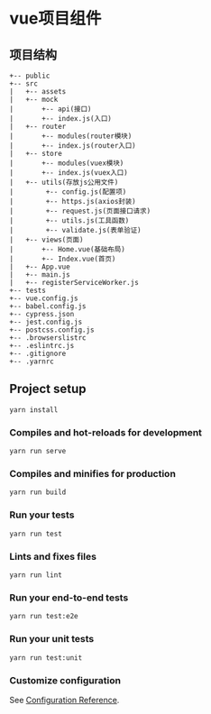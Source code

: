 # vue项目组件

## 项目结构
```
+-- public
+-- src
|   +-- assets
|   +-- mock
|       +-- api(接口)
|       +-- index.js(入口)
|   +-- router
|       +-- modules(router模块)
|       +-- index.js(router入口)
|   +-- store
|       +-- modules(vuex模块)
|       +-- index.js(vuex入口)
|   +-- utils(存放js公用文件)
|        +-- config.js(配置项)
|        +-- https.js(axios封装)
|        +-- request.js(页面接口请求)
|        +-- utils.js(工具函数)
|        +-- validate.js(表单验证)
|   +-- views(页面)
|       +-- Home.vue(基础布局)
|       +-- Index.vue(首页)
|   +-- App.vue
|   +-- main.js
|   +-- registerServiceWorker.js
+-- tests
+-- vue.config.js
+-- babel.config.js
+-- cypress.json
+-- jest.config.js
+-- postcss.config.js
+-- .browserslistrc
+-- .eslintrc.js
+-- .gitignore
+-- .yarnrc
```

## Project setup
```
yarn install
```

### Compiles and hot-reloads for development
```
yarn run serve
```

### Compiles and minifies for production
```
yarn run build
```

### Run your tests
```
yarn run test
```

### Lints and fixes files
```
yarn run lint
```

### Run your end-to-end tests
```
yarn run test:e2e
```

### Run your unit tests
```
yarn run test:unit
```

### Customize configuration
See [Configuration Reference](https://cli.vuejs.org/config/).
